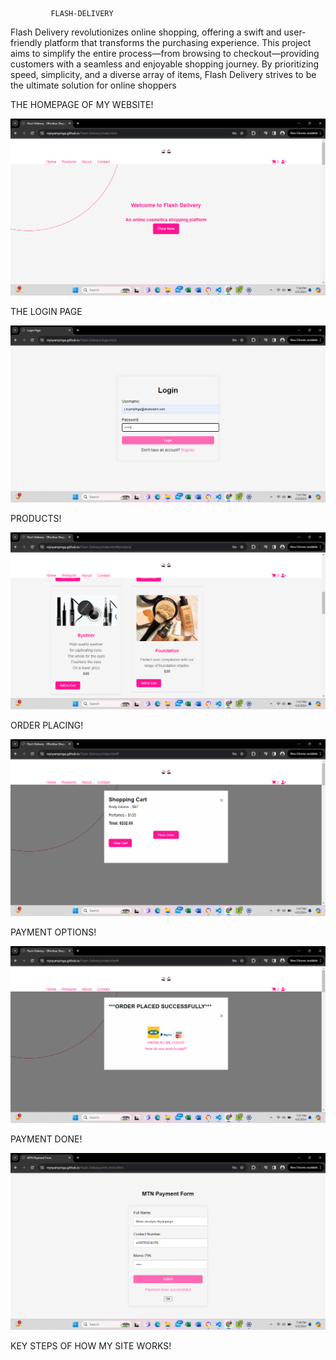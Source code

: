              FLASH-DELIVERY

Flash Delivery revolutionizes online shopping, offering a swift and user-friendly platform that transforms the purchasing experience. This project aims to simplify the entire process—from browsing to checkout—providing customers with a seamless and enjoyable shopping journey. By prioritizing speed, simplicity, and a diverse array of items, Flash Delivery strives to be the ultimate solution for online shoppers

THE HOMEPAGE OF MY WEBSITE!

![The homepage of the website](https://github.com/mjnyampinga/Flash-Delivery/blob/main/images/Screenshot%20(403).png?raw=true)

THE LOGIN PAGE

![Login page](https://github.com/mjnyampinga/Flash-Delivery/blob/main/images/Screenshot%20(404).png?raw=true)

PRODUCTS!

![Products](https://github.com/mjnyampinga/Flash-Delivery/blob/main/images/Screenshot%20(405).png?raw=true)

ORDER PLACING!

![Place order](https://github.com/mjnyampinga/Flash-Delivery/blob/main/images/Screenshot%20(406).png?raw=true)

PAYMENT OPTIONS!

![Payment options](https://github.com/mjnyampinga/Flash-Delivery/blob/main/images/Screenshot%20(407).png?raw=true)

PAYMENT DONE!

![Payment done](https://github.com/mjnyampinga/Flash-Delivery/blob/main/images/Screenshot%20(408).png?raw=true)

KEY STEPS OF HOW MY SITE WORKS!





